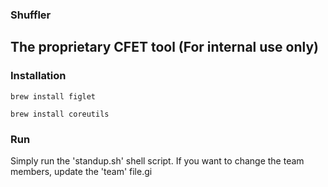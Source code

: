 ### Shuffler
## The proprietary CFET tool (For internal use only)

### Installation
```brew install figlet```

```brew install coreutils```

### Run
Simply run the 'standup.sh' shell script. If you want to change the team members, update the 'team' file.gi